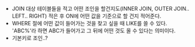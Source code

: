- JOIN 대상 테이블들을 적고 어떤 조인을 할건지도(INNER JOIN, OUTER JOIN.. LEFT.. RIGHT) 적은 후 ON에 어떤 값을 기준으로 할 건지 적어준다.
- WHERE 절에 어떤 값이 들어가는 것을 찾고 싶을 때 LIKE를 쓸 수 있다.
'ABC%'라 하면 ABC가 들어가고 그 뒤에 어떤 것도 올 수 있다는 의미이다.
- 기본키로 조인..?
